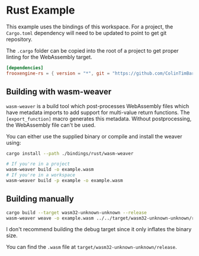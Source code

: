 # Rust Example

This example uses the bindings of this workspace. For a project, the `Cargo.toml` dependency will need to be updated to point to get git repository.

The `.cargo` folder can be copied into the root of a project to get proper linting for the WebAssembly target.

```toml
[dependencies]
frooxengine-rs = { version = "*", git = "https://github.com/ColinTimBarndt/resonite-wasm-experiments.git" }
```

## Building with wasm-weaver

`wasm-weaver` is a build tool which post-processes WebAssembly files which have
metadata imports to add support for multi-value return functions.
The `[export_function]` macro generates this metadata. Without postprocessing,
the WebAssembly file can't be used.

You can either use the supplied binary or compile and install the weaver using:

```sh
cargo install --path ./bindings/rust/wasm-weaver
```

```sh
# If you're in a project
wasm-weaver build -o example.wasm
# If you're in a workspace
wasm-weaver build -p example -o example.wasm
```

## Building manually

```sh
cargo build --target wasm32-unknown-unknown --release
wasm-weaver weave -o example.wasm ../../target/wasm32-unknown-unknown/release/example.wasm
```

I don't recommend building the debug target since it only inflates the binary size.

You can find the `.wasm` file at `target/wasm32-unknown-unknown/release`.
